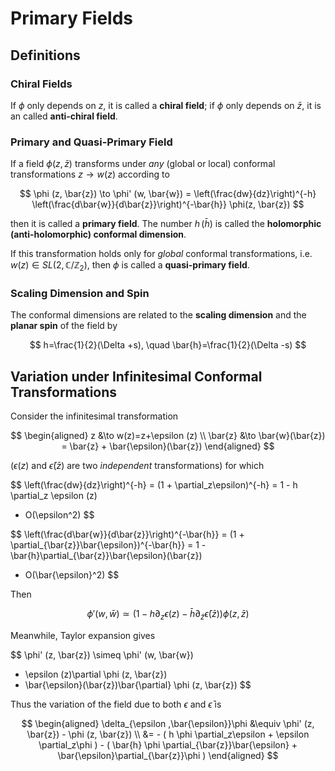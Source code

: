 # Primary Fields

## Definitions

### Chiral Fields

If $\phi$ only depends on $z$, it is called a **chiral field**; if $\phi$ only depends on $\bar{z}$, it is an called **anti-chiral field**.

### Primary and Quasi-Primary Field

If a field $\phi (z, \bar{z})$ transforms under *any* (global or local) conformal transformations $z\to w(z)$ according to

$$
\phi (z, \bar{z}) 
\to 
\phi' (w, \bar{w})
= \left(\frac{dw}{dz}\right)^{-h}
\left(\frac{d\bar{w}}{d\bar{z}}\right)^{-\bar{h}}
\phi(z, \bar{z})
$$

then it is called a **primary field**. The number $h \, (\bar{h})$ is called the **holomorphic (anti-holomorphic) conformal dimension**. 

If this transformation holds only for *global* conformal transformations, i.e. $w(z) \in SL(2,\mathbb{C} / \mathbb{Z}_2)$, then $\phi$ is called a **quasi-primary field**.

### Scaling Dimension and Spin

The conformal dimensions are related to the **scaling dimension** and the **planar spin** of the field by

$$
h=\frac{1}{2}(\Delta +s), \quad
\bar{h}=\frac{1}{2}(\Delta -s)
$$

## Variation under Infinitesimal Conformal Transformations

Consider the infinitesimal transformation

$$
\begin{aligned}
    z &\to 
    w(z)=z+\epsilon (z)
    \\
    \bar{z} &\to 
    \bar{w}(\bar{z}) = \bar{z} + \bar{\epsilon}(\bar{z})
\end{aligned}
$$

($\epsilon (z)$ and $\bar{\epsilon}(\bar{z})$ are two *independent* transformations) for which

$$
\left(\frac{dw}{dz}\right)^{-h}
= (1 + \partial_z\epsilon)^{-h}
= 1 - h \partial_z \epsilon (z)
+ O(\epsilon^2)
$$

$$
\left(\frac{d\bar{w}}{d\bar{z}}\right)^{-\bar{h}}
= (1 + \partial_{\bar{z}}\bar{\epsilon})^{-\bar{h}}
= 1 - \bar{h}\partial_{\bar{z}}\bar{\epsilon}(\bar{z})
+ O(\bar{\epsilon}^2)
$$

Then

$$
\phi' (w, \bar{w})
\simeq \left(
    1 - h\partial_z\epsilon (z)
    - \bar{h}\partial_{\bar{z}}\bar{\epsilon}(\bar{z})
\right) \phi (z, \bar{z})
$$

Meanwhile, Taylor expansion gives

$$
\phi' (z, \bar{z})
\simeq \phi' (w, \bar{w})
- \epsilon (z)\partial \phi (z, \bar{z})
- \bar{\epsilon}(\bar{z})\bar{\partial} \phi (z, \bar{z})
$$

Thus the variation of the field due to both $\epsilon$ and $\bar{\epsilon}$ is

$$
\begin{aligned}
    \delta_{\epsilon ,\bar{\epsilon}}\phi 
    &\equiv \phi' (z, \bar{z}) - \phi (z, \bar{z})
    \\
    &= - (
        h \phi \partial_z\epsilon 
        + \epsilon \partial_z\phi
    ) - (
        \bar{h} \phi \partial_{\bar{z}}\bar{\epsilon}
        + \bar{\epsilon}\partial_{\bar{z}}\phi
    )
\end{aligned}
$$

